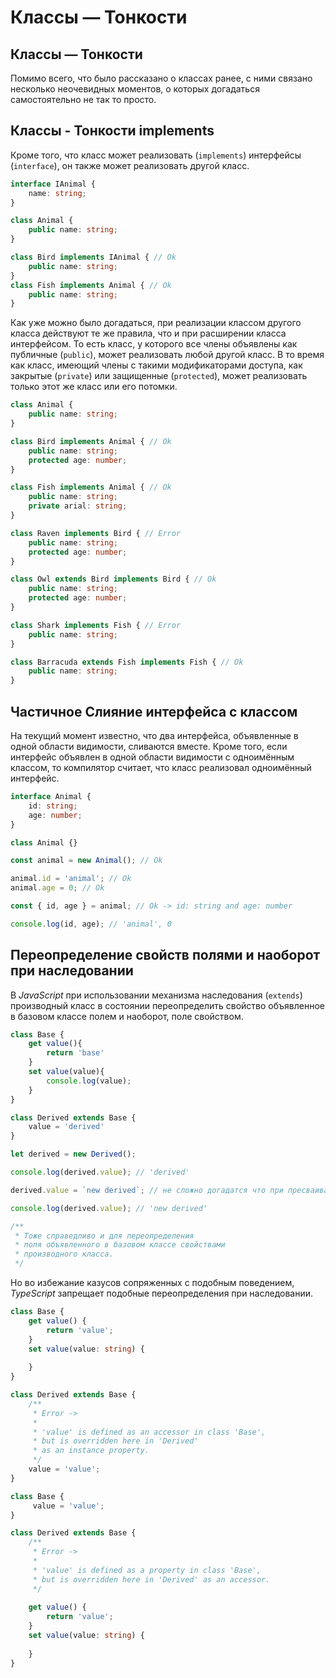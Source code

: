 # Классы — Тонкости
## Классы — Тонкости


Помимо всего, что было рассказано о классах ранее, с ними связано несколько неочевидных моментов, о которых догадаться самостоятельно не так то просто.


## Классы - Тонкости implements


Кроме того, что класс может реализовать (`implements`) интерфейсы (`interface`), он также может реализовать другой класс.

`````ts
interface IAnimal {
    name: string;
}

class Animal {
    public name: string;
}

class Bird implements IAnimal { // Ok
    public name: string;
}
class Fish implements Animal { // Ok
    public name: string;
}
`````

Как уже можно было догадаться, при реализации классом другого класса действуют те же правила, что и при расширении класса интерфейсом. То есть класс, у которого все члены объявлены как публичные (`public`), может реализовать любой другой класс. В то время как класс, имеющий члены с такими модификаторами доступа, как закрытые (`private`) или защищенные (`protected`), может реализовать только этот же класс или его потомки.

`````ts
class Animal {
    public name: string;
}

class Bird implements Animal { // Ok
    public name: string;
    protected age: number;
}

class Fish implements Animal { // Ok
    public name: string;
    private arial: string;
}

class Raven implements Bird { // Error
    public name: string;
    protected age: number;
}

class Owl extends Bird implements Bird { // Ok
    public name: string;
    protected age: number;
}

class Shark implements Fish { // Error
    public name: string;
}

class Barracuda extends Fish implements Fish { // Ok
    public name: string;
}
`````


## Частичное Слияние интерфейса с классом


На текущий момент известно, что два интерфейса, объявленные в одной области видимости, сливаются вместе. Кроме того, если интерфейс объявлен в одной области видимости с одноимённым классом, то компилятор считает, что класс реализовал одноимённый интерфейс.

`````ts
interface Animal {
    id: string;
    age: number;
}

class Animal {}

const animal = new Animal(); // Ok

animal.id = 'animal'; // Ok
animal.age = 0; // Ok

const { id, age } = animal; // Ok -> id: string and age: number

console.log(id, age); // 'animal', 0
`````

## Переопределение свойств полями и наоборот при наследовании

В _JavaScript_ при использовании механизма наследования (`extends`) производный класс в состоянии переопределить свойство объявленное в базовом классе полем и наоборот, поле свойством.

`````js
class Base {
    get value(){
        return 'base'
    }
    set value(value){
        console.log(value);
    }
}

class Derived extends Base {
    value = 'derived'
}

let derived = new Derived();

console.log(derived.value); // 'derived'

derived.value = `new derived`; // не сложно догадатся что при пресваивании нового значения console.log в сеттер базового класса вызвана не будет

console.log(derived.value); // 'new derived'

/**
 * Тоже справедливо и для переопределения
 * поля объявленного в базовом классе свойствами
 * производного класса.
 */
`````

Но во избежание казусов сопряженных с подобным поведением, _TypeScript_ запрещает подобные переопределения при наследовании.

`````ts
class Base {
    get value() {
        return 'value';
    }
    set value(value: string) {
        
    }
}

class Derived extends Base {
    /**
     * Error ->
     * 
     * 'value' is defined as an accessor in class 'Base',
     * but is overridden here in 'Derived'
     * as an instance property.
     */
    value = 'value';
}
`````
`````ts
class Base {
     value = 'value';
}

class Derived extends Base {
    /**
     * Error ->
     * 
     * 'value' is defined as a property in class 'Base',
     * but is overridden here in 'Derived' as an accessor.
     */
   
    get value() {
        return 'value';
    }
    set value(value: string) {
        
    }
}
`````

